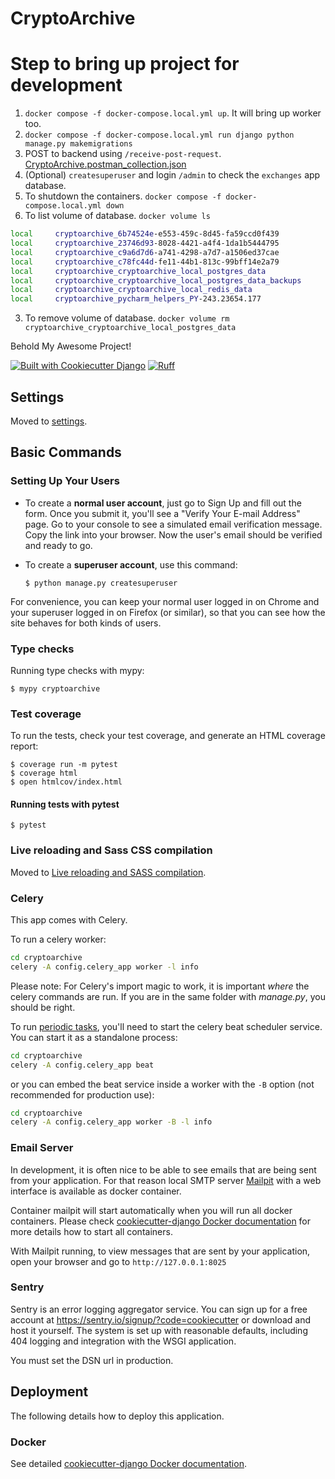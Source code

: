 # CryptoArchive

# Step to bring up project for development
1. `docker compose -f docker-compose.local.yml up`. It will bring up worker too.
1. `docker compose -f docker-compose.local.yml run django python manage.py makemigrations`
1. POST to backend using `/receive-post-request`. [CryptoArchive.postman_collection.json](CryptoArchive.postman_collection.json)
1. (Optional) `createsuperuser` and login `/admin` to check the `exchanges` app database.
1. To shutdown the containers. `docker compose -f docker-compose.local.yml down`
2. To list volume of database. `docker volume ls`
  ```bash
  local     cryptoarchive_6b74524e-e553-459c-8d45-fa59ccd0f439
  local     cryptoarchive_23746d93-8028-4421-a4f4-1da1b5444795
  local     cryptoarchive_c9a6d7d6-a741-4298-a7d7-a1506ed37cae
  local     cryptoarchive_c78fc44d-fe11-44b1-813c-99bff14e2a79
  local     cryptoarchive_cryptoarchive_local_postgres_data
  local     cryptoarchive_cryptoarchive_local_postgres_data_backups
  local     cryptoarchive_cryptoarchive_local_redis_data
  local     cryptoarchive_pycharm_helpers_PY-243.23654.177 
  ```
3. To remove volume of database. `docker volume rm cryptoarchive_cryptoarchive_local_postgres_data`

Behold My Awesome Project!

[![Built with Cookiecutter Django](https://img.shields.io/badge/built%20with-Cookiecutter%20Django-ff69b4.svg?logo=cookiecutter)](https://github.com/cookiecutter/cookiecutter-django/)
[![Ruff](https://img.shields.io/endpoint?url=https://raw.githubusercontent.com/astral-sh/ruff/main/assets/badge/v2.json)](https://github.com/astral-sh/ruff)

## Settings

Moved to [settings](https://cookiecutter-django.readthedocs.io/en/latest/1-getting-started/settings.html).

## Basic Commands

### Setting Up Your Users

- To create a **normal user account**, just go to Sign Up and fill out the form. Once you submit it, you'll see a "Verify Your E-mail Address" page. Go to your console to see a simulated email verification message. Copy the link into your browser. Now the user's email should be verified and ready to go.

- To create a **superuser account**, use this command:

      $ python manage.py createsuperuser

For convenience, you can keep your normal user logged in on Chrome and your superuser logged in on Firefox (or similar), so that you can see how the site behaves for both kinds of users.

### Type checks

Running type checks with mypy:

    $ mypy cryptoarchive

### Test coverage

To run the tests, check your test coverage, and generate an HTML coverage report:

    $ coverage run -m pytest
    $ coverage html
    $ open htmlcov/index.html

#### Running tests with pytest

    $ pytest

### Live reloading and Sass CSS compilation

Moved to [Live reloading and SASS compilation](https://cookiecutter-django.readthedocs.io/en/latest/2-local-development/developing-locally.html#using-webpack-or-gulp).

### Celery

This app comes with Celery.

To run a celery worker:

```bash
cd cryptoarchive
celery -A config.celery_app worker -l info
```

Please note: For Celery's import magic to work, it is important _where_ the celery commands are run. If you are in the same folder with _manage.py_, you should be right.

To run [periodic tasks](https://docs.celeryq.dev/en/stable/userguide/periodic-tasks.html), you'll need to start the celery beat scheduler service. You can start it as a standalone process:

```bash
cd cryptoarchive
celery -A config.celery_app beat
```

or you can embed the beat service inside a worker with the `-B` option (not recommended for production use):

```bash
cd cryptoarchive
celery -A config.celery_app worker -B -l info
```

### Email Server

In development, it is often nice to be able to see emails that are being sent from your application. For that reason local SMTP server [Mailpit](https://github.com/axllent/mailpit) with a web interface is available as docker container.

Container mailpit will start automatically when you will run all docker containers.
Please check [cookiecutter-django Docker documentation](https://cookiecutter-django.readthedocs.io/en/latest/2-local-development/developing-locally-docker.html) for more details how to start all containers.

With Mailpit running, to view messages that are sent by your application, open your browser and go to `http://127.0.0.1:8025`

### Sentry

Sentry is an error logging aggregator service. You can sign up for a free account at <https://sentry.io/signup/?code=cookiecutter> or download and host it yourself.
The system is set up with reasonable defaults, including 404 logging and integration with the WSGI application.

You must set the DSN url in production.

## Deployment

The following details how to deploy this application.

### Docker

See detailed [cookiecutter-django Docker documentation](https://cookiecutter-django.readthedocs.io/en/latest/3-deployment/deployment-with-docker.html).
